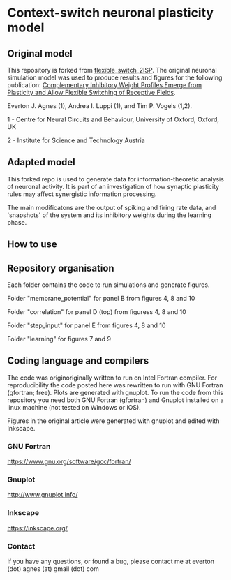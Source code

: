 # Context-switch neuronal plasticity model

## Original model

This repository is forked from [flexible_switch_2ISP](https://github.com/ejagnes/flexible_switch_2ISP). The original neuronal simulation model was used to produce results and figures for the following publication:
[Complementary Inhibitory Weight Profiles Emerge from Plasticity and Allow Flexible Switching of Receptive Fields](https://www.jneurosci.org/content/40/50/9634).

Everton J. Agnes (1), Andrea I. Luppi (1), and Tim P. Vogels (1,2).

1 - Centre for Neural Circuits and Behaviour, University of Oxford, Oxford, UK

2 - Institute for Science and Technology Austria 

## Adapted model

This forked repo is used to generate data for information-theoretic analysis of neuronal activity. It is part of an investigation of how synaptic plasticity rules may affect synergistic information processing. 

The main modificatons are the output of spiking and firing rate data, and 'snapshots' of the system and its inhibitory weights during the learning phase.

## How to use

## Repository organisation

Each folder contains the code to run simulations and generate figures.

Folder "membrane_potential" for panel B from figures 4, 8 and 10

Folder "correlation" for panel D (top) from figuress 4, 8 and 10

Folder "step_input" for panel E from figures 4, 8 and 10

Folder "learning" for figures 7 and 9

## Coding language and compilers

The code was originoriginally written to run on Intel Fortran compiler. For reproducibility the code posted here was rewritten to run with GNU Fortran (gfortran; free). Plots are generated with gnuplot. To run the code from this repository you need both GNU Fortran (gfortran) and Gnuplot installed on a linux machine (not tested on Windows or iOS).

Figures in the original article were generated with gnuplot and edited with Inkscape.

### GNU Fortran

https://www.gnu.org/software/gcc/fortran/

### Gnuplot

http://www.gnuplot.info/

### Inkscape

https://inkscape.org/

### Contact

If you have any questions, or found a bug, please contact me at everton (dot) agnes (at) gmail (dot) com
